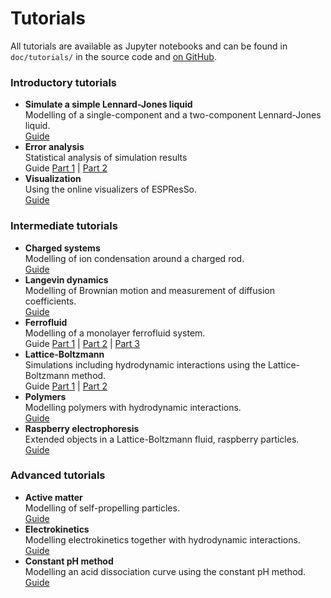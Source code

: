 # Tutorials

All tutorials are available as Jupyter notebooks and can be found in `doc/tutorials/` in the
source code and [on GitHub](https://github.com/espressomd/espresso/tree/python/doc/tutorials).


### Introductory tutorials

* **Simulate a simple Lennard-Jones liquid**  
  Modelling of a single-component and a two-component Lennard-Jones liquid.  
  [Guide](tutorials4.2.0/lennard_jones/lennard_jones.html)
* **Error analysis**  
  Statistical analysis of simulation results  
  Guide
  [Part 1](tutorials4.2.0/error_analysis/error_analysis_part1.html) |
  [Part 2](tutorials4.2.0/error_analysis/error_analysis_part2.html)
* **Visualization**  
  Using the online visualizers of ESPResSo.  
  [Guide](tutorials4.2.0/visualization/visualization.html)

### Intermediate tutorials

* **Charged systems**  
  Modelling of ion condensation around a charged rod.  
  [Guide](tutorials4.2.0/charged_system/charged_system.html)
* **Langevin dynamics**  
  Modelling of Brownian motion and measurement of diffusion coefficients.  
  [Guide](tutorials4.2.0/langevin_dynamics/langevin_dynamics.html)
* **Ferrofluid**  
  Modelling of a monolayer ferrofluid system.  
  Guide
  [Part 1](tutorials4.2.0/ferrofluid/ferrofluid_part1.html) |
  [Part 2](tutorials4.2.0/ferrofluid/ferrofluid_part2.html) |
  [Part 3](tutorials4.2.0/ferrofluid/ferrofluid_part3.html)
* **Lattice-Boltzmann**  
  Simulations including hydrodynamic interactions using the Lattice-Boltzmann method.  
  Guide
  [Part 1](tutorials4.2.0/lattice_boltzmann/lattice_boltzmann_theory.html) |
  [Part 2](tutorials4.2.0/lattice_boltzmann/lattice_boltzmann_poiseuille_flow.html)
* **Polymers**  
  Modelling polymers with hydrodynamic interactions.  
  [Guide](tutorials4.2.0/polymers/polymers.html)
* **Raspberry electrophoresis**  
  Extended objects in a Lattice-Boltzmann fluid, raspberry particles.  
  [Guide](tutorials4.2.0/raspberry_electrophoresis/raspberry_electrophoresis.html)

### Advanced tutorials

* **Active matter**  
  Modelling of self-propelling particles.  
  [Guide](tutorials4.2.0/active_matter/active_matter.html)
* **Electrokinetics**  
  Modelling electrokinetics together with hydrodynamic interactions.  
  [Guide](tutorials4.2.0/electrokinetics/electrokinetics.html)
* **Constant pH method**  
  Modelling an acid dissociation curve using the constant pH method.  
  [Guide](tutorials4.2.0/constant_pH/constant_pH.html)

